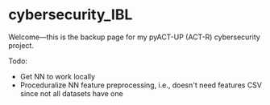 # cybersecurity_IBL

Welcome—this is the backup page for my pyACT-UP (ACT-R) cybersecurity project.

Todo:
* Get NN to work locally
* Proceduralize NN feature preprocessing, i.e., doesn't need features CSV since not all datasets have one
